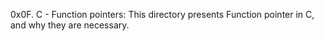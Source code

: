 0x0F. C - Function pointers: This directory presents Function pointer in C, and why they are necessary.
